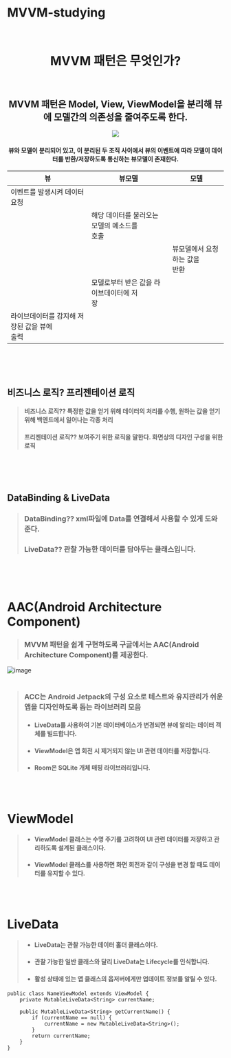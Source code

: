 # MVVM-studying<br><br>
<div align="center">
<h1>MVVM 패턴은 무엇인가?</h1><br>
<h2>MVVM 패턴은 Model, View, ViewModel을 분리해 뷰에 모델간의 의존성을 줄여주도록 한다.</h2>
<img src="https://velog.velcdn.com/images%2Fdddooo9%2Fpost%2F02803dfe-c2e7-4cea-9cf7-74d757e60f2d%2Fimage.png" />

<h4><strong>뷰와 모델이 분리되어 있고, 이 분리된 두 조직 사이에서 뷰의 이벤트에 따라 모델이 데이터를 반환/저장하도록 통신하는 뷰모델이 존재한다.</strong></h4>

|뷰|뷰모델|모델|
|---|---|---|
|이벤트를 발생시켜 데이터 요청|||
||해당 데이터를 불러오는 모델의 메소드를<br> 호출||
|||뷰모델에서 요청하는 값을<br>반환||
||모델로부터 받은 값을 라이브데이터에 저<br>장||
|라이브데이터를 감지해 저장된 값을 뷰에<br> 출력|||
  
<br><br><br>
</div>

## 비즈니스 로직? 프리젠테이션 로직
> #### 비즈니스 로직?? 특정한 값을 얻기 위해 데이터의 처리를 수행, 원하는 값을 얻기 위해 백엔드에서 일어나는 각종 처리<br>
> #### 프리젠테이션 로직?? 보여주기 위한 로직을 말한다. 화면상의 디자인 구성을 위한 로직

<br><br><br>

## DataBinding & LiveData
> ### DataBinding?? xml파일에 Data를 연결해서 사용할 수 있게 도와준다.
> ### LiveData?? 관찰 가능한 데이터를 담아두는 클래스입니다.

<br><br><br>

# AAC(Android Architecture Component)
> ### MVVM 패턴을 쉽게 구현하도록 구글에서는 AAC(Android Architecture Component)를 제공한다.
![image](https://user-images.githubusercontent.com/118269278/202647821-acdc0b79-4f62-4228-ad73-8f53244baf0b.png)<br><br>
> ### ACC는 Android Jetpack의 구성 요소로 테스트와 유지관리가 쉬운 앱을 디자인하도록 돕는 라이브러리 모음
> - #### LiveData를 사용하여 기본 데이터베이스가 변경되면 뷰에 알리는 데이터 객체를 빌드합니다.
> - #### ViewModel은 앱 회전 시 제거되지 않는 UI 관련 데이터를 저장합니다.
> - #### Room은 SQLite 개체 매핑 라이브러리입니다.

<br><br>

# ViewModel
> - #### ViewModel 클래스는 수명 주기를 고려하여 UI 관련 데이터를 저장하고 관리하도록 설계된 클래스이다.<br>
> - #### ViewModel 클래스를 사용하면 화면 회전과 같이 구성을 변경 할 때도 데이터를 유지할 수 있다.

<br><br>

# LiveData
> - #### LiveData는 관찰 가능한 데이터 홀더 클래스이다.
> - #### 관찰 가능한 일반 클래스와 달리 LiveData는 Lifecycle를 인식합니다.
> - #### 활성 상태에 있는 앱 클래스의 옵저버에게만 업데이트 정보를 알릴 수 있다.
```
public class NameViewModel extends ViewModel {
    private MutableLiveData<String> currentName;

    public MutableLiveData<String> getCurrentName() {
        if (currentName == null) {
            currentName = new MutableLiveData<String>();
        }
        return currentName;
    }
}
```
